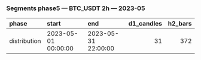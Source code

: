 ### Segments phase5 — BTC_USDT 2h — 2023-05

| phase        | start               | end                 |   d1_candles |   h2_bars |
|:-------------|:--------------------|:--------------------|-------------:|----------:|
| distribution | 2023-05-01 00:00:00 | 2023-05-31 22:00:00 |           31 |       372 |
